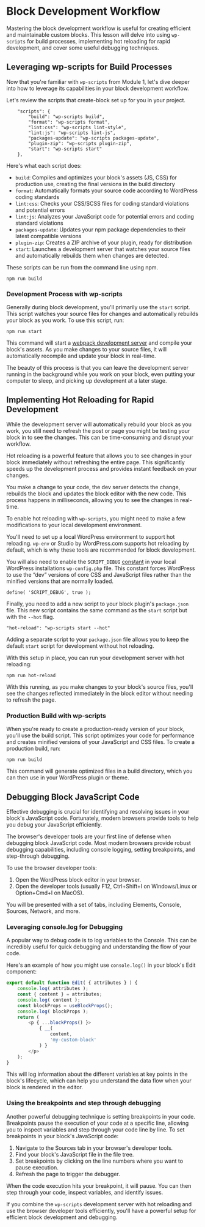 # Block Development Workflow

Mastering the block development workflow is useful for creating efficient and maintainable custom blocks. This lesson will delve into using `wp-scripts` for build processes, implementing hot reloading for rapid development, and cover some useful debugging techniques.

## Leveraging wp-scripts for Build Processes

Now that you're familiar with `wp-scripts` from Module 1, let's dive deeper into how to leverage its capabilities in your block development workflow.

Let's review the scripts that create-block set up for you in your project.

```
	"scripts": {
		"build": "wp-scripts build",
		"format": "wp-scripts format",
		"lint:css": "wp-scripts lint-style",
		"lint:js": "wp-scripts lint-js",
		"packages-update": "wp-scripts packages-update",
		"plugin-zip": "wp-scripts plugin-zip",
		"start": "wp-scripts start"
	},
```

Here's what each script does:

- `build`: Compiles and optimizes your block's assets (JS, CSS) for production use, creating the final versions in the build directory
- `format`: Automatically formats your source code according to WordPress coding standards
- `lint:css`: Checks your CSS/SCSS files for coding standard violations and potential errors
- `lint:js`: Analyzes your JavaScript code for potential errors and coding standard violations
- `packages-update`: Updates your npm package dependencies to their latest compatible versions
- `plugin-zip`: Creates a ZIP archive of your plugin, ready for distribution
- `start`: Launches a development server that watches your source files and automatically rebuilds them when changes are detected.

These scripts can be run from the command line using npm.

```
npm run build
```

### Development Process with wp-scripts

Generally during block development, you'll primarily use the `start` script. This script watches your source files for changes and automatically rebuilds your block as you work. To use this script, run:

```
npm run start
```

This command will start a [webpack development server](https://webpack.js.org/configuration/dev-server/) and compile your block's assets. As you make changes to your source files, it will automatically recompile and update your block in real-time.

The beauty of this process is that you can leave the development server running in the background while you work on your block, even putting your computer to sleep, and picking up development at a later stage.

## Implementing Hot Reloading for Rapid Development

While the development server will automatically rebuild your block as you work, you still need to refresh the post or page you might be testing your block in to see the changes. This can be time-consuming and disrupt your workflow.

Hot reloading is a powerful feature that allows you to see changes in your block immediately without refreshing the entire page. This significantly speeds up the development process and provides instant feedback on your changes.

You make a change to your code, the dev server detects the change, rebuilds the block and updates the block editor with the new code. This process happens in milliseconds, allowing you to see the changes in real-time.

To enable hot reloading with `wp-scripts`, you might need to make a few modifications to your local development environment.

You'll need to set up a local WordPress environment to support hot reloading. `wp-env` or Studio by WordPress.com supports hot reloading by default, which is why these tools are recommended for block development.

You will also need to enable the `SCRIPT_DEBUG` [constant](https://developer.wordpress.org/advanced-administration/debug/debug-wordpress/#script_debug) in your local WordPress installations `wp-config.php` file. This constant forces WordPress to use the “dev” versions of core CSS and JavaScript files rather than the minified versions that are normally loaded.

```
define( 'SCRIPT_DEBUG', true );
```

Finally, you need to add a new script to your block plugin's `package.json` file. This new script contains the same command as the `start` script but with the `--hot` flag.

```
"hot-reload": "wp-scripts start --hot"
```

Adding a separate script to your `package.json` file allows you to keep the default `start` script for development without hot reloading.

With this setup in place, you can run your development server with hot reloading:

```
npm run hot-reload
```

With this running, as you make changes to your block's source files, you'll see the changes reflected immediately in the block editor without needing to refresh the page.

### Production Build with wp-scripts

When you're ready to create a production-ready version of your block, you'll use the build script. This script optimizes your code for performance and creates minified versions of your JavaScript and CSS files. To create a production build, run:

```
npm run build
```

This command will generate optimized files in a build directory, which you can then use in your WordPress plugin or theme.

## Debugging Block JavaScript Code

Effective debugging is crucial for identifying and resolving issues in your block's JavaScript code. Fortunately, modern browsers provide tools to help you debug your JavaScript efficiently.

The browser's developer tools are your first line of defense when debugging block JavaScript code. Most modern browsers provide robust debugging capabilities, including console logging, setting breakpoints, and step-through debugging.

To use the browser developer tools:

1. Open the WordPress block editor in your browser.
2. Open the developer tools (usually F12, Ctrl+Shift+I on Windows/Linux or Option+Cmd+I on MacOS).

You will be presented with a set of tabs, including Elements, Console, Sources, Network, and more.

### Leveraging console.log for Debugging

A popular way to debug code is to log variables to the Console. This can be incredibly useful for quick debugging and understanding the flow of your code.

Here's an example of how you might use `console.log()` in your block's Edit component:

```javascript
export default function Edit( { attributes } ) {
    console.log( attributes );
    const { content } = attributes;
    console.log( content );
    const blockProps = useBlockProps();
    console.log( blockProps );
    return (
        <p { ...blockProps() }>
            { __(
                content,
                'my-custom-block'
            ) }
        </p>
    );
}
```

This will log information about the different variables at key points in the block's lifecycle, which can help you understand the data flow when your block is rendered in the editor.

### Using the breakpoints and step through debugging

Another powerful debugging technique is setting breakpoints in your code. Breakpoints pause the execution of your code at a specific line, allowing you to inspect variables and step through your code line by line. To set breakpoints in your block's JavaScript code:

1. Navigate to the Sources tab in your browser's developer tools.
2. Find your block's JavaScript file in the file tree.
3. Set breakpoints by clicking on the line numbers where you want to pause execution.
4. Refresh the page to trigger the debugger.

When the code execution hits your breakpoint, it will pause. You can then step through your code, inspect variables, and identify issues.

If you combine the `wp-scripts` development server with hot reloading and use the browser developer tools efficiently, you'll have a powerful setup for efficient block development and debugging.  